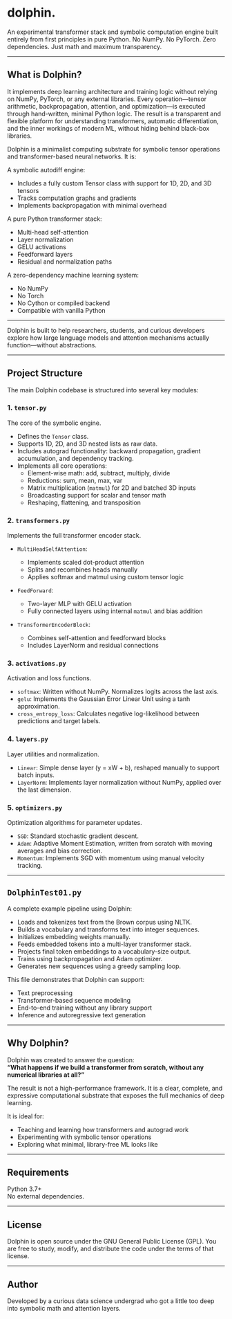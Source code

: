 # dolphin. 
An experimental transformer stack and symbolic computation engine built entirely from first principles in pure Python. No NumPy. No PyTorch. Zero dependencies. Just math and maximum transparency. 

---

## What is Dolphin?

It implements deep learning architecture and training logic without relying on NumPy, PyTorch, or any external libraries. Every operation—tensor arithmetic, backpropagation, attention, and optimization—is executed through hand-written, minimal Python logic.
The result is a transparent and flexible platform for understanding transformers, automatic differentiation, and the inner workings of modern ML, without hiding behind black-box libraries.

Dolphin is a minimalist computing substrate for symbolic tensor operations and transformer-based neural networks. It is:

A symbolic autodiff engine:
  - Includes a fully custom Tensor class with support for 1D, 2D, and 3D tensors
  - Tracks computation graphs and gradients
  - Implements backpropagation with minimal overhead

A pure Python transformer stack:
  - Multi-head self-attention
  - Layer normalization
  - GELU activations
  - Feedforward layers
  - Residual and normalization paths

A zero-dependency machine learning system:
  - No NumPy
  - No Torch
  - No Cython or compiled backend
  - Compatible with vanilla Python

---


Dolphin is built to help researchers, students, and curious developers explore how large language models and attention mechanisms actually function—without abstractions.

---

## Project Structure

The main Dolphin codebase is structured into several key modules:

### 1. `tensor.py`

The core of the symbolic engine.

- Defines the `Tensor` class.
- Supports 1D, 2D, and 3D nested lists as raw data.
- Includes autograd functionality: backward propagation, gradient accumulation, and dependency tracking.
- Implements all core operations:
  - Element-wise math: add, subtract, multiply, divide
  - Reductions: sum, mean, max, var
  - Matrix multiplication (`matmul`) for 2D and batched 3D inputs
  - Broadcasting support for scalar and tensor math
  - Reshaping, flattening, and transposition

### 2. `transformers.py`

Implements the full transformer encoder stack.

- `MultiHeadSelfAttention`: 
  - Implements scaled dot-product attention
  - Splits and recombines heads manually
  - Applies softmax and matmul using custom tensor logic

- `FeedForward`:
  - Two-layer MLP with GELU activation
  - Fully connected layers using internal `matmul` and bias addition

- `TransformerEncoderBlock`: 
  - Combines self-attention and feedforward blocks
  - Includes LayerNorm and residual connections

### 3. `activations.py`

Activation and loss functions.

- `softmax`: Written without NumPy. Normalizes logits across the last axis.
- `gelu`: Implements the Gaussian Error Linear Unit using a tanh approximation.
- `cross_entropy_loss`: Calculates negative log-likelihood between predictions and target labels.

### 4. `layers.py`

Layer utilities and normalization.

- `Linear`: Simple dense layer (y = xW + b), reshaped manually to support batch inputs.
- `LayerNorm`: Implements layer normalization without NumPy, applied over the last dimension.

### 5. `optimizers.py`

Optimization algorithms for parameter updates.

- `SGD`: Standard stochastic gradient descent.
- `Adam`: Adaptive Moment Estimation, written from scratch with moving averages and bias correction.
- `Momentum`: Implements SGD with momentum using manual velocity tracking.

---

## `DolphinTest01.py`

A complete example pipeline using Dolphin:

- Loads and tokenizes text from the Brown corpus using NLTK.
- Builds a vocabulary and transforms text into integer sequences.
- Initializes embedding weights manually.
- Feeds embedded tokens into a multi-layer transformer stack.
- Projects final token embeddings to a vocabulary-size output.
- Trains using backpropagation and Adam optimizer.
- Generates new sequences using a greedy sampling loop.

This file demonstrates that Dolphin can support:
- Text preprocessing
- Transformer-based sequence modeling
- End-to-end training without any library support
- Inference and autoregressive text generation

---

## Why Dolphin?

Dolphin was created to answer the question:  
**“What happens if we build a transformer from scratch, without any numerical libraries at all?”**

The result is not a high-performance framework. It is a clear, complete, and expressive computational substrate that exposes the full mechanics of deep learning.

It is ideal for:
- Teaching and learning how transformers and autograd work
- Experimenting with symbolic tensor operations
- Exploring what minimal, library-free ML looks like

---

## Requirements

Python 3.7+  
No external dependencies.

---

## License

Dolphin is open source under the GNU General Public License (GPL). You are free to study, modify, and distribute the code under the terms of that license.

---

## Author

Developed by a curious data science undergrad who got a little too deep into symbolic math and attention layers.
